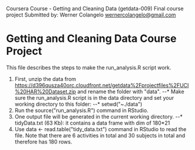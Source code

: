Coursera Course - Getting and Cleaning Data (getdata-009)
Final course project
Submitted by:
Werner Colangelo
wernercolangelo@gmail.com

Getting and Cleaning Data Course Project
========================================
This file describes the steps to make the run_analysis.R script work.
1. First, unzip the data from https://d396qusza40orc.cloudfront.net/getdata%2Fprojectfiles%2FUCI%20HAR%20Dataset.zip and rename the folder with "data".
--* Make sure the run_analysis.R script is in the data directory and set your working directory to this folder:
--* setwd("~./data")
2. Run the source("run_analysis.R") command in RStudio. 
3. One output file will be generated in the current working directory.
--* tidyData.txt (63 Kb): it contains a data frame with dim of 180*21
4. Use data <- read.table("tidy_data.txt") command in RStudio to read the file. Note that there are 6 activities in total and 30 subjects in total and therefore has 180 rows.